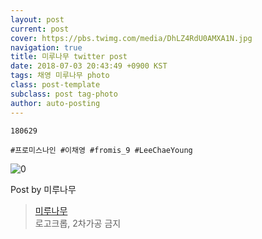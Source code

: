 ```yaml
---
layout: post
current: post
cover: https://pbs.twimg.com/media/DhLZ4RdU0AMXA1N.jpg
navigation: true
title: 미루나무 twitter post
date: 2018-07-03 20:43:49 +0900 KST
tags: 채영 미루나무 photo
class: post-template
subclass: post tag-photo
author: auto-posting
---
```


```  
180629   
  
#프로미스나인 #이채영 #fromis_9 #LeeChaeYoung  

```

![0](https://pbs.twimg.com/media/DhLZ4RdU0AMXA1N.jpg)


Post by 미루나무

> [미루나무](https://twitter.com/000514net)  
  로고크롭, 2차가공 금지